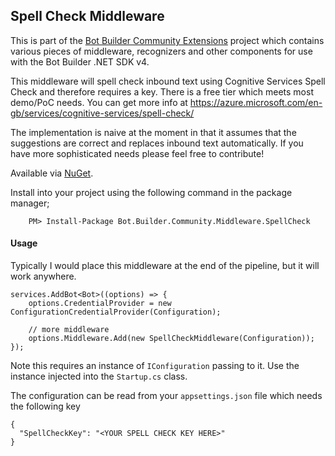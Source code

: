 ﻿## Spell Check Middleware

This is part of the [Bot Builder Community Extensions](https://github.com/garypretty/botbuilder-community) project which contains various pieces of middleware, recognizers and other components for use with the Bot Builder .NET SDK v4.

This middleware will spell check inbound text using Cognitive Services Spell Check and therefore requires a key. There is a free tier which meets most demo/PoC needs.  You can get more info at https://azure.microsoft.com/en-gb/services/cognitive-services/spell-check/

The implementation is naive at the moment in that it assumes that the suggestions are correct and replaces inbound text automatically. If you have more sophisticated needs please feel free to contribute!

Available via [NuGet](https://www.nuget.org/packages/Bot.Builder.Community.Middleware.SpellCheck/).

Install into your project using the following command in the package manager;
```
    PM> Install-Package Bot.Builder.Community.Middleware.SpellCheck
```

#### Usage

Typically I would place this middleware at the end of the pipeline, but it will work anywhere.  


```
services.AddBot<Bot>((options) => {
    options.CredentialProvider = new ConfigurationCredentialProvider(Configuration);
	
	// more middleware
	options.Middleware.Add(new SpellCheckMiddleware(Configuration));
});
```

Note this requires an instance of `IConfiguration` passing to it.  Use the instance injected into the `Startup.cs` class.  

The configuration can be read from your `appsettings.json` file which needs the following key

```
{
  "SpellCheckKey": "<YOUR SPELL CHECK KEY HERE>"
}
```